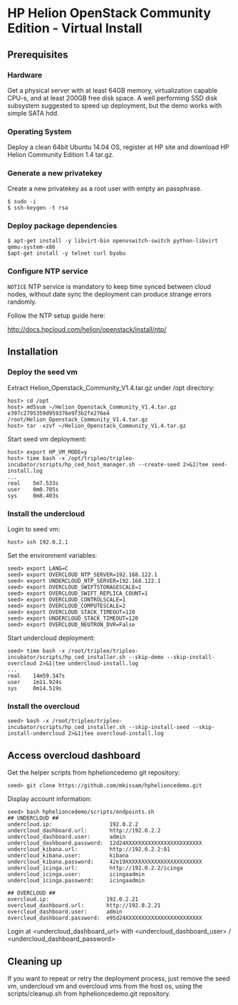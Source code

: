 HP Helion OpenStack Community Edition - Virtual Install
=======================================================

Prerequisites
-------------

### Hardware ###

Get a physical server with at least 64GB memory, virtualization
capable CPU-s, and at least 200GB free disk space. A well
performing SSD disk subsystem suggested to speed up deployment,
but the demo works with simple SATA hdd.

### Operating System ###

Deploy a clean 64bit Ubuntu 14.04 OS, register at HP site
and download HP Helion Community Edition 1.4 tar.gz.

### Generate a new privatekey ###

Create a new privatekey as a root user with empty an
passphrase.

    $ sudo -i
    $ ssh-keygen -t rsa

### Deploy package dependencies ###

    $ apt-get install -y libvirt-bin openvswitch-switch python-libvirt qemu-system-x86
    $apt-get install -y telnet curl byobu

### Configure NTP service ###

`NOTICE` NTP service is mandatory to keep time synced between cloud nodes,
without date sync the deployment can produce strange errors randomly.

Follow the NTP setup guide here:

http://docs.hpcloud.com/helion/openstack/install/ntp/


Installation
------------

### Deploy the seed vm ###

Extract Helion_Openstack_Community_V1.4.tar.gz under /opt directory:

    host> cd /opt
    host> md5sum ~/Helion_Openstack_Community_V1.4.tar.gz
    e397c2795359d959376e9f3b2fe276e4  /root/Helion_Openstack_Community_V1.4.tar.gz
    host> tar -xzvf ~/Helion_Openstack_Community_V1.4.tar.gz

Start seed vm deployment:

    host> export HP_VM_MODE=y
    host> time bash -x /opt/tripleo/tripleo-incubator/scripts/hp_ced_host_manager.sh --create-seed 2>&1|tee seed-install.log
    ...
    real    5m7.533s
    user    0m0.705s
    sys     0m8.403s

### Install the undercloud ###

Login to seed vm:

    host> ssh 192.0.2.1

Set the environment variables:

    seed> export LANG=C
    seed> export OVERCLOUD_NTP_SERVER=192.168.122.1
    seed> export UNDERCLOUD_NTP_SERVER=192.168.122.1
    seed> export OVERCLOUD_SWIFTSTORAGESCALE=1
    seed> export OVERCLOUD_SWIFT_REPLICA_COUNT=1
    seed> export OVERCLOUD_CONTROLSCALE=1
    seed> export OVERCLOUD_COMPUTESCALE=2
    seed> export OVERCLOUD_STACK_TIMEOUT=120
    seed> export UNDERCLOUD_STACK_TIMEOUT=120
    seed> export OVERCLOUD_NEUTRON_DVR=False

Start undercloud deployment:

    seed> time bash -x /root/tripleo/tripleo-incubator/scripts/hp_ced_installer.sh --skip-demo --skip-install-overcloud 2>&1|tee undercloud-install.log
    ...
    real    14m59.347s
    user    1m11.924s
    sys     0m14.519s

### Install the overcloud ###

    seed> bash -x /root/tripleo/tripleo-incubator/scripts/hp_ced_installer.sh --skip-install-seed --skip-install-undercloud 2>&1|tee overcloud-install.log

Access overcloud dashboard
--------------------------

Get the helper scripts from hphelioncedemo git repository:

    seed> git clone https://github.com/mkissam/hphelioncedemo.git

Display account information:

    seed> bash hphelioncedemo/scripts/endpoints.sh
    ## UNDERCLOUD ##
    undercloud.ip:                  192.0.2.2
    undercloud_dashboard.url:       http://192.0.2.2
    undercloud_dashboard.user:      admin
    undercloud_dashboard.password:  12d24XXXXXXXXXXXXXXXXXXXXXXXX
    undercloud_kibana.url:          http://192.0.2.2:81
    undercloud_kibana.user:         kibana
    undercloud_kibana.password:     42e19XXXXXXXXXXXXXXXXXXXXXXXX
    undercloud_icinga.url:          http://192.0.2.2/icinga
    undercloud_icinga.user:         icingaadmin
    undercloud_icinga.password:     icingaadmin

    ## OVERCLOUD ##
    overcloud.ip:                  192.0.2.21
    overcloud_dashboard.url:       http://192.0.2.21
    overcloud_dashboard.user:      admin
    overcloud_dashboard.password:  e95d24XXXXXXXXXXXXXXXXXXXXXXXX

Login at <undercloud_dashboard_url> with <undercloud_dashboard_user> / <undercloud_dashboard_password>

Cleaning up
-----------

If you want to repeat or retry the deployment process, just remove the seed vm, undercloud vm and
overcloud vms from the host os, using the scripts/cleanup.sh from hphelioncedemo.git repository.

